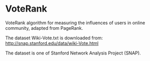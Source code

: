 # VoteRank
VoteRank algorithm for measuring the influences of users in online community, adapted from PageRank.

The dataset Wiki-Vote.txt is downloaded from: http://snap.stanford.edu/data/wiki-Vote.html

The dataset is one of Stanford Network Analysis Project (SNAP).
